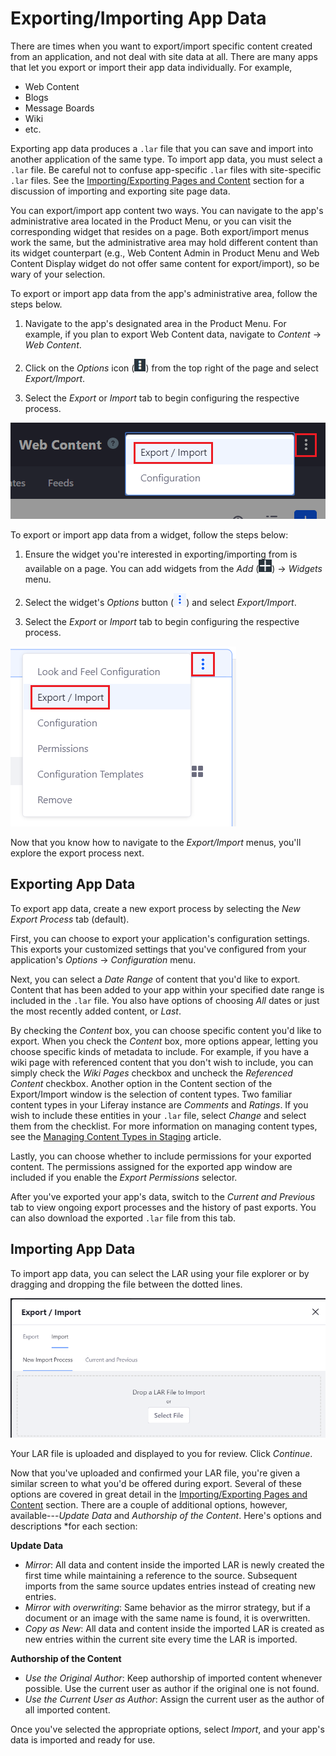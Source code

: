 # Exporting/Importing App Data [](id=exporting-importing-app-data)

There are times when you want to export/import specific content created from an
application, and not deal with site data at all. There are many apps that let
you export or import their app data individually. For example, 

- Web Content
- Blogs
- Message Boards
- Wiki
- etc.

Exporting app data produces a `.lar` file that you can save
and import into another application of the same type. To import app
data, you must select a `.lar` file. Be careful not to confuse app-specific
`.lar` files with site-specific `.lar` files. See the
[Importing/Exporting Pages and Content](/discover/portal/-/knowledge_base/7-1/importing-exporting-pages-and-content)
section for a discussion of importing and exporting site page data.

You can export/import app content two ways. You can navigate to the app's
administrative area located in the Product Menu, or you can visit the
corresponding widget that resides on a page. Both export/import menus work the
same, but the administrative area may hold different content than its widget
counterpart (e.g., Web Content Admin in Product Menu and Web Content Display
widget do not offer same content for export/import), so be wary of your
selection. 

To export or import app data from the app's administrative area, follow the
steps below.

1.  Navigate to the app's designated area in the Product Menu. For example, if
    you plan to export Web Content data, navigate to *Content* &rarr; *Web
    Content*.

2.  Click on the *Options* icon (![Options](../../../images/icon-options.png))
    from the top right of the page and select *Export/Import*.

3.  Select the *Export* or *Import* tab to begin configuring the respective
    process.

![Figure 1: You can access an app's administrative *Export/Import* feature by selecting its Options menu.](../../../images/admin-app-export-import-feature.png)

To export or import app data from a widget, follow the steps below:

1.  Ensure the widget you're interested in exporting/importing from is available
    on a page. You can add widgets from the *Add*
    (![Add](../../../images/icon-add-app.png)) &rarr; *Widgets* menu.

2.  Select the widget's *Options* button
    (![Options](../../../images/icon-widget-options.png)) and select
    *Export/Import*.

3.  Select the *Export* or *Import* tab to begin configuring the respective
    process.

![Figure 2: You can access a widget's *Export/Import* feature by selecting its Options menu.](../../../images/widget-export-import-feature.png)

Now that you know how to navigate to the *Export/Import* menus, you'll explore
the export process next.

## Exporting App Data

To export app data, create a new export process by selecting the *New Export
Process* tab (default).

First, you can choose to export your application's configuration settings. This
exports your customized settings that you've configured from your application's
*Options* &rarr; *Configuration* menu.

Next, you can select a *Date Range* of content that you'd like to export.
Content that has been added to your app within your specified date range is
included in the `.lar` file. You also have options of choosing *All* dates or
just the most recently added content, or *Last*.

By checking the *Content* box, you can choose specific content you'd like to
export. When you check the *Content* box, more options appear, letting you
choose specific kinds of metadata to include. For example, if you have a wiki
page with referenced content that you don't wish to include, you can simply
check the *Wiki Pages* checkbox and uncheck the *Referenced Content* checkbox.
Another option in the Content section of the Export/Import window is the
selection of content types. Two familiar content types in your Liferay instance
are *Comments* and *Ratings*. If you wish to include these entities in your
`.lar` file, select *Change* and select them from the checklist. For more
information on managing content types, see the
[Managing Content Types in Staging](/discover/portal/-/knowledge_base/7-1/managing-content-types-in-staging)
article.

Lastly, you can choose whether to include permissions for your exported content.
The permissions assigned for the exported app window are included if you enable
the *Export Permissions* selector.

After you've exported your app's data, switch to the *Current and Previous* tab
to view ongoing export processes and the history of past exports. You can also
download the exported `.lar` file from this tab.

## Importing App Data

To import app data, you can select the LAR using your file explorer or by
dragging and dropping the file between the dotted lines.

![Figure 3: When importing app data, you can choose a LAR file using the file explorer or drag and drop the file between the dotted lines.](../../../images/import-menu.png)

Your LAR file is uploaded and displayed to you for review. Click *Continue*.

Now that you've uploaded and confirmed your LAR file, you're given a similar
screen to what you'd be offered during export. Several of these options are
covered in great detail in the
[Importing/Exporting Pages and Content](/discover/portal/-/knowledge_base/7-1/importing-exporting-pages-and-content)
section. There are a couple of additional options, however, available---*Update
Data* and *Authorship of the Content*. Here's options and descriptions
*for each section:

**Update Data**

- *Mirror*: All data and content inside the imported LAR is newly created
  the first time while maintaining a reference to the source. Subsequent imports
  from the same source updates entries instead of creating new entries.
- *Mirror with overwriting*: Same behavior as the mirror strategy, but if a
  document or an image with the same name is found, it is overwritten.
- *Copy as New*: All data and content inside the imported LAR is created as new
  entries within the current site every time the LAR is imported.

**Authorship of the Content**

- *Use the Original Author*: Keep authorship of imported content whenever
  possible. Use the current user as author if the original one is not found.
- *Use the Current User as Author*: Assign the current user as the author of all
  imported content.

Once you've selected the appropriate options, select *Import*, and your
app's data is imported and ready for use.